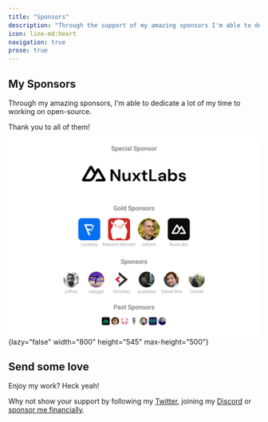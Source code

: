 ```yaml
---
title: "Sponsors"
description: "Through the support of my amazing sponsors I'm able to dedicate a lot of my professional time to working on open-source."
icon: line-md:heart
navigation: true
prose: true
---
```


## My Sponsors

Through my amazing sponsors, I'm able to dedicate a lot of my time to working on open-source.

Thank you to all of them!

![Harlan Wilton's Github Sponsors](https://raw.githubusercontent.com/harlan-zw/static/main/sponsors.svg){lazy="false" width="800" height="545" max-height="500"}


## Send some love

Enjoy my work? Heck yeah!

Why not show your support by following my [Twitter](https://twitter.com/harlan_zw),
joining my [Discord](https://discord.com/invite/5jDAMswWwX)
or [sponsor me financially](https://github.com/sponsors/harlan-zw).

